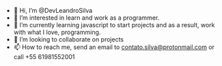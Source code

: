 - 👋 Hi, I’m @DevLeandroSilva
- 👀 I’m interested in learn and work as a programmer.
- 🌱 I’m currently learning javascript to start projects and as a result, work with what I love, programming.
- 💞️ I’m looking to collaborate on projects
- 📫 How to reach me, send an email to contato.silva@protonmail.com or call +55 61981552001

<!---
DevLeandroSilva/DevLeandroSilva is a ✨ special ✨ repository because its `README.md` (this file) appears on your GitHub profile.
You can click the Preview link to take a look at your changes.
--->
